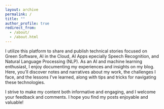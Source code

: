 ```yaml
---
layout: archive
permalink: /
title: ""
author_profile: true
redirect_from: 
  - /about/
  - /about.html
---
```


<!-- ![screenshot](/images/aboutme/profile.jpeg) -->
  <!-- <a href="https://github.com/uday160386"><i class="fab fa-fw fa-github icon-pad-right" aria-hidden="true" style="font-size:25px"></i></a>
  <a href="https://www.linkedin.com/in/bkvudaykumar/"><i class="fab fa-fw fa-linkedin icon-pad-right" aria-hidden="true" style="font-size:25px"></i></a>
  <a href="https://www.instagram.com/vukclicks/"><i class="fab fa-fw fa-instagram icon-pad-right" aria-hidden="true" style="font-size:25px"></i></a> -->


I utilize this platform to share and publish technical stories focused on Green Software, AI in the Cloud, AI Apps epecially Speech Recognition, and Natural Language Processing (NLP). 
As an AI and machine learning enthusiast, I enjoy documenting my experiences and insights on my blog. Here, you'll discover notes and narratives about my work, the challenges I face, and the lessons I've learned, along with tips and tricks for navigating these technologies. 

I strive to make my content both informative and engaging, and I welcome your feedback and comments. I hope you find my posts enjoyable and valuable!


 
[Github]: https://github.com/uday160386/
[LinkedIn]: https://www.linkedin.com/in/bkvudaykumar/
[Instagram]: https://www.instagram.com/vukclicks/
[VUKCLICKS]: http://www.vukclicks.com
[VUK-Travels]: https://www.vukclicks.com/public/pages/portfolio/travel/travel.html


